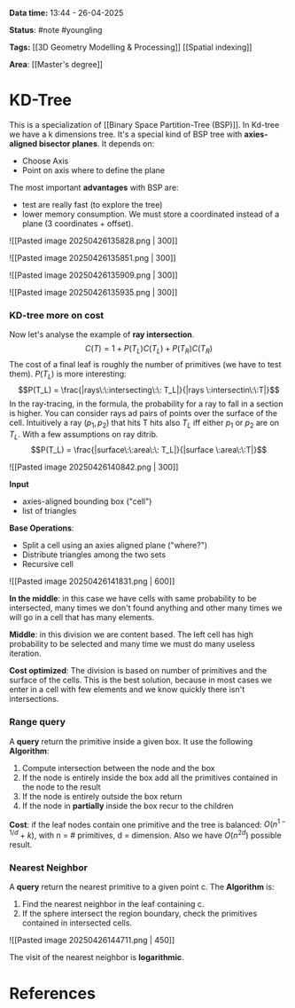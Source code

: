**Data time:** 13:44 - 26-04-2025

**Status**: #note #youngling 

**Tags:** [[3D Geometry Modelling & Processing]] [[Spatial indexing]]

**Area**: [[Master's degree]]
# KD-Tree

This is a specialization of [[Binary Space Partition-Tree (BSP)]]. In Kd-tree we have a k dimensions tree. It's a special kind of BSP tree with **axies-aligned bisector planes**. It depends on:
- Choose Axis
- Point on axis where to define the plane

The most important **advantages** with BSP are: 
- test are really fast (to explore the tree)
- lower memory consumption. We must store a coordinated instead of a plane (3 coordinates + offset).

![[Pasted image 20250426135828.png | 300]]

![[Pasted image 20250426135851.png | 300]]

![[Pasted image 20250426135909.png | 300]]

![[Pasted image 20250426135935.png | 300]]

### KD-tree more on cost
Now let's analyse the example of **ray intersection**. 
$$C(T) = 1 + P(T_L)C(T_L) + P(T_R)C(T_R)$$
The cost of a final leaf is roughly the number of primitives (we have to test them). $P(T_L)$ is more interesting:
$$P(T_L) = \frac{|rays\:\:intersecting\:\: T_L|}{|rays \:intersectin\:\:T|}$$
In the ray-tracing, in the formula, the probability for a ray to fall in a section is higher. You can consider rays ad pairs of points over the surface of the cell. Intuitively a ray $(p_1, p_2)$ that hits T hits also $T_L$ iff either $p_1$ or $p_2$ are on $T_L$. With a few assumptions on ray ditrib.
$$P(T_L) = \frac{|surface\:\:area\:\: T_L|}{|surface \:area\:\:T|}$$

![[Pasted image 20250426140842.png | 300]] 

**Input**
- axies-aligned bounding box ("cell")
- list of triangles

**Base Operations**:
- Split a cell using an axies aligned plane ("where?")
- Distribute triangles among the two sets
- Recursive cell

![[Pasted image 20250426141831.png | 600]]

**In the middle**: in this case we have cells with same probability to be intersected, many times we don't found anything and other many times we will go in a cell that has many elements.

**Middle**: in this division we are content based. The left cell has high probability to be selected and many time we must do many useless iteration.

**Cost optimized**: The division is based on number of primitives and the surface of the cells. This is the best solution, because in most cases we enter in a cell with few elements and we know quickly there isn't intersections.

### Range query
A **query** return the primitive inside a given box. It use the following **Algorithm**:
1. Compute intersection between the node and the box
2. If the node is entirely inside the box add all the primitives contained in the node to the result
3. If the node is entirely outside the box return
4. If the node in **partially** inside the box recur to the children

**Cost**: if the leaf nodes contain one primitive and the tree is balanced: $O(n^{1 - 1/d} + k)$, with n = # primitives, d = dimension. Also we have $O(n^{2d})$ possible result.

### Nearest Neighbor
A **query** return the nearest primitive to a given point c. The **Algorithm** is:
1.  Find the nearest neighbor in the leaf containing c.
2. If the sphere intersect the region boundary, check the primitives contained in intersected cells.

![[Pasted image 20250426144711.png | 450]]

The visit of the nearest neighbor is **logarithmic**. 
# References